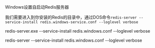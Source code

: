 Windows设置自启动Redis服务器

我们需要进入到你安装的Redis的目录中，通过DOS命令`redis-server --service-install redis.windows-service.conf --loglevel verbose`





redis-server.exe --service-install redis.windows.conf --loglevel verbose



redis-server --service-install redis.windows.conf --loglevel verbose 